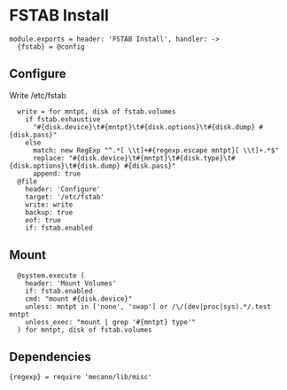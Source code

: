 
# FSTAB Install

    module.exports = header: 'FSTAB Install', handler: ->
      {fstab} = @config

## Configure

Write /etc/fstab

      write = for mntpt, disk of fstab.volumes
        if fstab.exhaustive
          "#{disk.device}\t#{mntpt}\t#{disk.options}\t#{disk.dump} #{disk.pass}"
        else
          match: new RegExp "^.*[ \\t]+#{regexp.escape mntpt}[ \\t]+.*$"
          replace: "#{disk.device}\t#{mntpt}\t#{disk.type}\t#{disk.options}\t#{disk.dump} #{disk.pass}"
          append: true
      @file
        header: 'Configure'
        target: '/etc/fstab'
        write: write
        backup: true
        eof: true
        if: fstab.enabled

## Mount

      @system.execute (
        header: 'Mount Volumes'
        if: fstab.enabled
        cmd: "mount #{disk.device}"
        unless: mntpt in ['none', 'swap'] or /\/(dev|proc|sys).*/.test mntpt
        unless_exec: "mount | grep '#{mntpt} type'"
      ) for mntpt, disk of fstab.volumes

## Dependencies

    {regexp} = require 'mecano/lib/misc'
